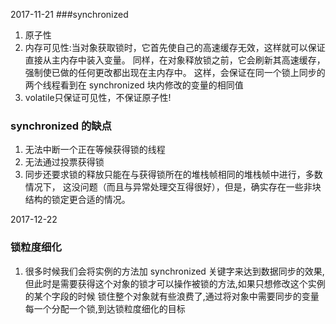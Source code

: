 2017-11-21
###synchronized
1) 原子性
2) 内存可见性:当对象获取锁时，它首先使自己的高速缓存无效，这样就可以保证直接从主内存中装入变量。
同样，在对象释放锁之前，它会刷新其高速缓存，强制使已做的任何更改都出现在主内存中。
这样，会保证在同一个锁上同步的两个线程看到在 synchronized 块内修改的变量的相同值
3) volatile只保证可见性，不保证原子性!

### synchronized 的缺点
1. 无法中断一个正在等候获得锁的线程
2. 无法通过投票获得锁
3. 同步还要求锁的释放只能在与获得锁所在的堆栈帧相同的堆栈帧中进行，多数情况下，
这没问题（而且与异常处理交互得很好），但是，确实存在一些非块结构的锁定更合适的情况。

2017-12-22
### 锁粒度细化
1. 很多时候我们会将实例的方法加 synchronized 关键字来达到数据同步的效果,
但此时是需要获得这个对象的锁才可以操作被锁的方法,如果只想修改这个实例的某个字段的时候
锁住整个对象就有些浪费了,通过将对象中需要同步的变量每一个分配一个锁,到达锁粒度细化的目标
        
